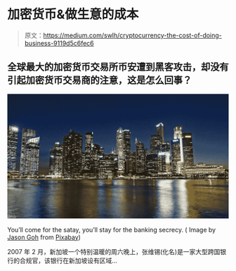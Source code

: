 # 加密货币&做生意的成本

> 原文：<https://medium.com/swlh/cryptocurrency-the-cost-of-doing-business-9119d5c6fec6>

## 全球最大的加密货币交易所币安遭到黑客攻击，却没有引起加密货币交易商的注意，这是怎么回事？

![](img/8f48120716ac60f594e93d5cd302ae51.png)

You’ll come for the satay, you’ll stay for the banking secrecy. ( Image by [Jason Goh](https://pixabay.com/users/cegoh-94852/?utm_source=link-attribution&utm_medium=referral&utm_campaign=image&utm_content=255116) from [Pixabay](https://pixabay.com/?utm_source=link-attribution&utm_medium=referral&utm_campaign=image&utm_content=255116))

2007 年 2 月，新加坡一个特别温暖的周六晚上，张维锡(化名)是一家大型跨国银行的合规官，该银行在新加坡设有区域…